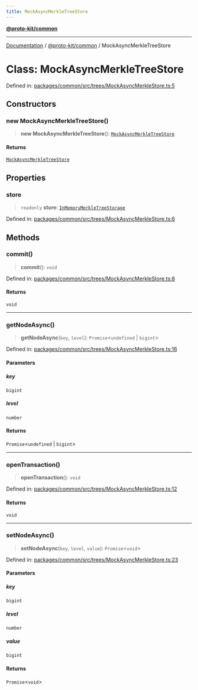 ```yaml
---
title: MockAsyncMerkleTreeStore
---
```


[**@proto-kit/common**](../README.md)

***

[Documentation](../../../README.md) / [@proto-kit/common](../README.md) / MockAsyncMerkleTreeStore

# Class: MockAsyncMerkleTreeStore

Defined in: [packages/common/src/trees/MockAsyncMerkleStore.ts:5](https://github.com/proto-kit/framework/blob/b953c754e500c62f01fbbd6d09adfb2f5577269d/packages/common/src/trees/MockAsyncMerkleStore.ts#L5)

## Constructors

### new MockAsyncMerkleTreeStore()

> **new MockAsyncMerkleTreeStore**(): [`MockAsyncMerkleTreeStore`](MockAsyncMerkleTreeStore.md)

#### Returns

[`MockAsyncMerkleTreeStore`](MockAsyncMerkleTreeStore.md)

## Properties

### store

> `readonly` **store**: [`InMemoryMerkleTreeStorage`](InMemoryMerkleTreeStorage.md)

Defined in: [packages/common/src/trees/MockAsyncMerkleStore.ts:6](https://github.com/proto-kit/framework/blob/b953c754e500c62f01fbbd6d09adfb2f5577269d/packages/common/src/trees/MockAsyncMerkleStore.ts#L6)

## Methods

### commit()

> **commit**(): `void`

Defined in: [packages/common/src/trees/MockAsyncMerkleStore.ts:8](https://github.com/proto-kit/framework/blob/b953c754e500c62f01fbbd6d09adfb2f5577269d/packages/common/src/trees/MockAsyncMerkleStore.ts#L8)

#### Returns

`void`

***

### getNodeAsync()

> **getNodeAsync**(`key`, `level`): `Promise`\<`undefined` \| `bigint`\>

Defined in: [packages/common/src/trees/MockAsyncMerkleStore.ts:16](https://github.com/proto-kit/framework/blob/b953c754e500c62f01fbbd6d09adfb2f5577269d/packages/common/src/trees/MockAsyncMerkleStore.ts#L16)

#### Parameters

##### key

`bigint`

##### level

`number`

#### Returns

`Promise`\<`undefined` \| `bigint`\>

***

### openTransaction()

> **openTransaction**(): `void`

Defined in: [packages/common/src/trees/MockAsyncMerkleStore.ts:12](https://github.com/proto-kit/framework/blob/b953c754e500c62f01fbbd6d09adfb2f5577269d/packages/common/src/trees/MockAsyncMerkleStore.ts#L12)

#### Returns

`void`

***

### setNodeAsync()

> **setNodeAsync**(`key`, `level`, `value`): `Promise`\<`void`\>

Defined in: [packages/common/src/trees/MockAsyncMerkleStore.ts:23](https://github.com/proto-kit/framework/blob/b953c754e500c62f01fbbd6d09adfb2f5577269d/packages/common/src/trees/MockAsyncMerkleStore.ts#L23)

#### Parameters

##### key

`bigint`

##### level

`number`

##### value

`bigint`

#### Returns

`Promise`\<`void`\>
